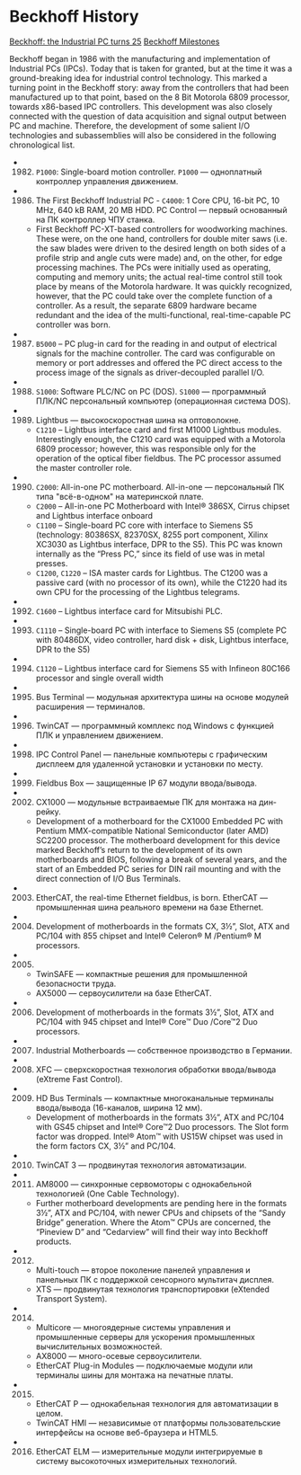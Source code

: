 # Beckhoff History

[Beckhoff: the Industrial PC turns 25](http://www.pc-control.net/pdf/special_25_years_pcc/products/pcc_special_0811_pc_technology_e.pdf)
[Beckhoff Milestones](https://www.beckhoff.com/english/beckhoff/milestones.htm)

Beckhoff began in 1986 with the manufacturing and implementation of Industrial PCs (IPCs). Today that is taken for granted, but at the time it was a ground-breaking idea for industrial control technology. This marked a turning point in the Beckhoff story: away from the controllers that had been manufactured up to that point, based on the 8 Bit Motorola 6809 processor, towards x86-based IPC controllers. This development was also closely connected with the question of data acquisition and signal output between PC and machine. Therefore, the development of some salient I/O technologies and subassemblies will also be considered in the following chronological list.

- 1982. `P1000`: Single-board motion controller. `P1000` — одноплатный контроллер управления движением.
- 1986. The First Beckhoff Industrial PC - `C4000`: 1 Core CPU, 16-bit PC, 10 MHz, 640 kB RAM, 20 MB HDD. PC Control — первый основанный на ПК контроллер ЧПУ станка.
  - First Beckhoff PC-XT-based controllers for woodworking machines. These were, on the one hand, controllers for double miter saws (i.e. the saw blades were driven to the desired length on both sides of a profile strip and angle cuts were made) and, on the other, for edge processing machines. The PCs were initially used as operating, computing and memory units; the actual real-time control still took place by means of the Motorola hardware. It was quickly recognized, however, that the PC could take over the complete function of a controller. As a result, the separate 6809 hardware became redundant and the idea of the multi-functional, real-time-capable PC controller was born.
- 1987. `B5000` – PC plug-in card for the reading in and output of electrical signals for the machine controller. The card was configurable on memory or port addresses and offered the PC direct access to the process image of the signals as driver-decoupled parallel I/O.
- 1988. `S1000`: Software PLC/NC on PC (DOS). `S1000` — программный ПЛК/NC персональный компьютер (операционная система DOS).
- 1989. Lightbus — высокоскоростная шина на оптоволокне.
  - `C1210` – Lightbus interface card and first M1000 Lightbus modules. Interestingly enough, the C1210 card was equipped with a Motorola 6809 processor; however, this was responsible only for the operation of the optical fiber fieldbus. The PC processor assumed the master controller role.
- 1990. `C2000`: All-in-one PC motherboard. All-in-one — персональный ПК типа "всё-в-одном" на материнской плате.
  - `C2000` – All-in-one PC Motherboard with Intel® 386SX, Cirrus chipset and Lightbus interface onboard
  - `C1100` – Single-board PC core with interface to Siemens S5 (technology: 80386SX, 82370SX, 8255 port component, Xilinx XC3030 as Lightbus interface, DPR to the S5). This PC was known internally as the “Press PC,” since its field of use was in metal presses.
  - `C1200`, `C1220` – ISA master cards for Lightbus. The C1200 was a passive card (with no processor of its own), while the C1220 had its own CPU for the processing of the Lightbus telegrams.
- 1992. `C1600` – Lightbus interface card for Mitsubishi PLC.
- 1993. `C1110` – Single-board PC with interface to Siemens S5 (complete PC with 80486DX, video controller, hard disk + disk, Lightbus interface, DPR to the S5)
- 1994. `C1120` – Lightbus interface card for Siemens S5 with Infineon 80C166 processor and single overall width
- 1995. Bus Terminal — модульная архитектура шины на основе модулей расширения — терминалов.
- 1996. TwinCAT — программный комплекс под Windows с функцией ПЛК и управлением движением.
- 1998. IPC Control Panel — панельные компьютеры с графическим дисплеем для удаленной установки и установки по месту.
- 1999. Fieldbus Box — защищенные IP 67 модули ввода/вывода.
- 2002. CX1000 — модульные встраиваемые ПК для монтажа на дин-рейку.
  - Development of a motherboard for the CX1000 Embedded PC with Pentium MMX-compatible National Semiconductor (later AMD) SC2200 processor. The motherboard development for this device marked Beckhoff’s return to the development of its own motherboards and BIOS, following a break of several years, and the start of an Embedded PC series for DIN rail mounting and with the direct connection of I/O Bus Terminals.
- 2003. EtherCAT, the real-time Ethernet fieldbus, is born. EtherCAT — промышленная шина реального времени на базе Ethernet.
- 2004. Development of motherboards in the formats CX, 3½”, Slot, ATX and PC/104 with 855 chipset and Intel® Celeron® M /Pentium® M processors.
- 2005.
  - TwinSAFE — компактные решения для промышленной безопасности труда.
  - AX5000 — сервоусилители на базе EtherCAT.
- 2006. Development of motherboards in the formats 3½”, Slot, ATX and PC/104 with 945 chipset and Intel® Core™ Duo /Core™2 Duo processors.
- 2007. Industrial Motherboards — собственное производство в Германии.
- 2008. XFC — сверхскоростная технология обработки ввода/вывода (eXtreme Fast Control).
- 2009. HD Bus Terminals — компактные многоканальные терминалы ввода/вывода (16-каналов, ширина 12 мм).
  - Development of motherboards in the formats 3½”, ATX and PC/104 with GS45 chipset and Intel® Core™2 Duo processors. The Slot form factor was dropped. Intel® Atom™ with US15W chipset was used in the form factors CX, 3½” and PC/104.
- 2010. TwinCAT 3 — продвинутая технология автоматизации.
- 2011. AM8000 — синхронные сервомоторы с однокабельной технологией (One Cable Technology).
  - Further motherboard developments are pending here in the formats 3½”, ATX and PC/104, with newer CPUs and chipsets of the “Sandy Bridge” generation. Where the Atom™ CPUs are concerned, the “Pineview D” and “Cedarview” will find their way into Beckhoff products.
- 2012.
  - Multi-touch — второе поколение панелей управления и панельных ПК с поддержкой сенсорного мультитач дисплея.
  - XTS — продвинутая технология транспортировки (eXtended Transport System).
- 2014.
  - Multicore — многоядерные системы управления и промышленные серверы для ускорения промышленных вычислительных возможностей.
  - AX8000 — много-осевые сервоусилители.
  - EtherCAT Plug-in Modules — подключаемые модули или терминалы шины для монтажа на печатные платы.
- 2015.
  - EtherCAT P — однокабельная технология для автоматизации в целом.
  - TwinCAT HMI — независимые от платформы пользовательские интерфейсы на основе веб-браузера и HTML5.
- 2016. EtherCAT ELM — измерительные модули интегрируемые в систему высокоточных измерительных технологий.
